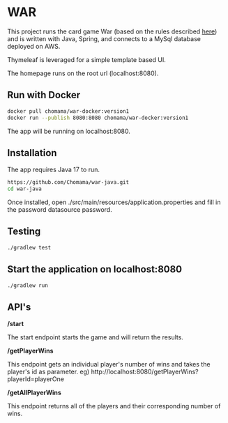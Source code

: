 # WAR

This project runs the card game War (based on the rules described [here](https://bicyclecards.com/how-to-play/war/)) and is written with Java, Spring, and connects to a MySql database deployed on AWS.  

Thymeleaf is leveraged for a simple template based UI. 

The homepage runs on the root url (localhost:8080).

## Run with Docker

```bash
docker pull chomama/war-docker:version1
docker run --publish 8080:8080 chomama/war-docker:version1
```
The app will be running on localhost:8080. 


## Installation 
The app requires Java 17 to run. 

```bash
https://github.com/Chomama/war-java.git
cd war-java
```

Once installed, open ./src/main/resources/application.properties and fill in the password datasource password.

## Testing

```bash
./gradlew test
```

## Start the application on localhost:8080

```bash
./gradlew run
```

## API's

**/start**

The start endpoint starts the game and will return the results. 

**/getPlayerWins**

This endpoint gets an individual player's number of wins and takes the player's id as parameter.
eg) http://localhost:8080/getPlayerWins?playerId=playerOne

**/getAllPlayerWins**

This endpoint returns all of the players and their corresponding number of wins.

